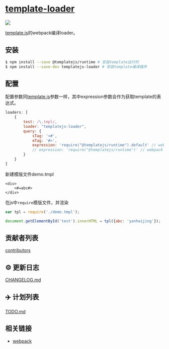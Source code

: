 # [template-loader](https://github.com/yanhaijing/template.js/blob/master/packages/template-loader)
[![](https://img.shields.io/badge/Powered%20by-jslib%20base-brightgreen.svg)](https://github.com/yanhaijing/jslib-base)

[template.js](https://github.com/yanhaijing/template.js)的webpack编译loader。

## 安装

```bash
$ npm install --save @templatejs/runtime # 安装template运行时
$ npm install --save-dev templatejs-loader # 安装template编译插件
```

## 配置
配置参数同[template.js](https://github.com/yanhaijing/template.js/blob/master/doc/api.md#templateconfig)参数一样，其中expression参数会作为获取template的表达式。

```js
loaders: [
    {
        test: /\.tmpl/,
        loader: "templatejs-loader",
        query: {
            sTag: '<#',
            eTag: '#>',
            expression: 'require("@templatejs/runtime").default' // webpack 2-4
            // expression: 'require("@templatejs/runtime")' // webpack 1
        }
    }
]
```
新建模版文件demo.tmpl

```
<div>
    <#=abc#>
</div>
```
在js中`require`模版文件，并渲染

```js
var tpl = require('./demo.tmpl');

document.getElementById('test').innerHTML = tpl({abc: 'yanhaijing'});
```

## 贡献者列表

[contributors](https://github.com/yanhaijing/template.js/graphs/contributors)

## :gear: 更新日志
[CHANGELOG.md](https://github.com/yanhaijing/template.js/blob/master/CHANGELOG.md)

## :airplane: 计划列表
[TODO.md](https://github.com/yanhaijing/template.js/blob/master/TODO.md)

## 相关链接

- [webpack](http://webpack.github.io/)
